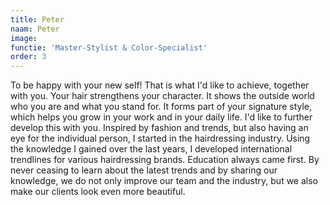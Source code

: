 ```yaml
---
title: Peter
naam: Peter
image:
functie: 'Master-Stylist & Color-Specialist'
order: 3
---
```



To be happy with your new self! That is what I'd like to achieve, together with you. Your hair strengthens your character. It shows the outside world who you are and what you stand for. It forms part of your signature style, which helps you grow in your work and in your daily life. I'd like to further develop this with you. Inspired by fashion and trends, but also having an eye for the individual person, I started in the hairdressing industry. Using the knowledge I gained over the last years, I developed international trendlines for various hairdressing brands. Education always came first. By never ceasing to learn about the latest trends and by sharing our knowledge, we do not only improve our team and the industry, but we also make our clients look even more beautiful.&nbsp;